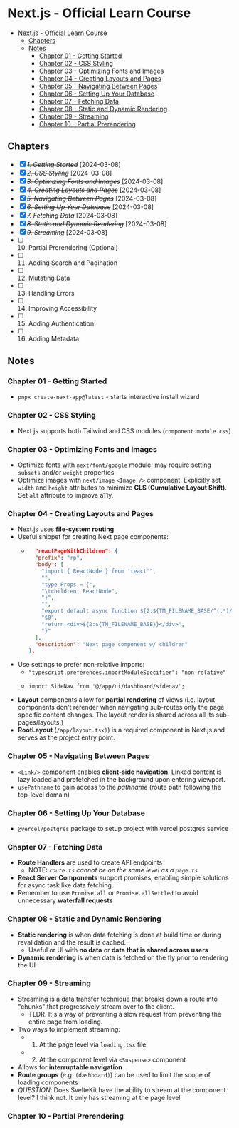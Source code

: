# Next.js - Official Learn Course

- [Next.js - Official Learn Course](#nextjs---official-learn-course)
  - [Chapters](#chapters)
  - [Notes](#notes)
    - [Chapter 01 - Getting Started](#chapter-01---getting-started)
    - [Chapter 02 - CSS Styling](#chapter-02---css-styling)
    - [Chapter 03 - Optimizing Fonts and Images](#chapter-03---optimizing-fonts-and-images)
    - [Chapter 04 - Creating Layouts and Pages](#chapter-04---creating-layouts-and-pages)
    - [Chapter 05 - Navigating Between Pages](#chapter-05---navigating-between-pages)
    - [Chapter 06 - Setting Up Your Database](#chapter-06---setting-up-your-database)
    - [Chapter 07 - Fetching Data](#chapter-07---fetching-data)
    - [Chapter 08 - Static and Dynamic Rendering](#chapter-08---static-and-dynamic-rendering)
    - [Chapter 09 - Streaming](#chapter-09---streaming)
    - [Chapter 10 - Partial Prerendering](#chapter-10---partial-prerendering)

## Chapters

- [x] ~~_1. Getting Started_~~ [2024-03-08]
- [x] ~~_2. CSS Styling_~~ [2024-03-08]
- [x] ~~_3. Optimizing Fonts and Images_~~ [2024-03-08]
- [x] ~~_4. Creating Layouts and Pages_~~ [2024-03-08]
- [x] ~~_5. Navigating Between Pages_~~ [2024-03-08]
- [x] ~~_6. Setting Up Your Database_~~ [2024-03-08]
- [x] ~~_7. Fetching Data_~~ [2024-03-08]
- [x] ~~_8. Static and Dynamic Rendering_~~ [2024-03-08]
- [x] ~~_*9. Streaming*_~~ [2024-03-08]
- [ ] 10. Partial Prerendering (Optional)
- [ ] 11. Adding Search and Pagination
- [ ] 12. Mutating Data
- [ ] 13. Handling Errors
- [ ] 14. Improving Accessibility
- [ ] 15. Adding Authentication
- [ ] 16. Adding Metadata

## Notes

### Chapter 01 - Getting Started

- `pnpx create-next-app@latest` - starts interactive install wizard

### Chapter 02 - CSS Styling

- Next.js supports both Tailwind and CSS modules (`component.module.css`)

### Chapter 03 - Optimizing Fonts and Images

- Optimize fonts with `next/font/google` module; may require setting `subsets` and/or `weight` properties
- Optimize images with `next/image` `<Image />` component. Explicitly set `width` and `height` attributes to minimize **CLS (Cumulative Layout Shift)**. Set `alt` attribute to improve a11y.

### Chapter 04 - Creating Layouts and Pages

- Next.js uses **file-system routing**
- Useful snippet for creating Next page components:
  - ```json
      "reactPageWithChildren": {
      "prefix": "rp",
      "body": [
        "import { ReactNode } from 'react'",
        "",
        "type Props = {",
        "\tchildren: ReactNode",
        "}",
        "",
        "export default async function ${2:${TM_FILENAME_BASE/^(.*)/${1:/pascalcase}/}}({ children }: Props){",
        "$0",
        "return <div>${2:${TM_FILENAME_BASE}}</div>",
        "}"
      ],
      "description": "Next page component w/ children"
    },
    ```
- Use settings to prefer non-relative imports:
  - `"typescript.preferences.importModuleSpecifier": "non-relative"`
  - ```tsx
    import SideNav from '@/app/ui/dashboard/sidenav';
    ```
- **Layout** components allow for **partial rendering** of views (i.e. layout components don't rerender when navigating sub-routes only the page specific content changes. The layout render is shared across all its sub-pages/layouts.)
- **RootLayout** (`/app/layout.tsx)`) is a required component in Next.js and serves as the project entry point.

### Chapter 05 - Navigating Between Pages

- `<Link/>` component enables **client-side navigation**. Linked content is lazy loaded and prefetched in the background upon entering viewport.
- `usePathname` to gain access to the _pathname_ (route path following the top-level domain)

### Chapter 06 - Setting Up Your Database

- `@vercel/postgres` package to setup project with vercel postgres service

### Chapter 07 - Fetching Data

- **Route Handlers** are used to create API endpoints
  - NOTE: _`route.ts` cannot be on the same level as a `page.ts`_
- **React Server Components** support promises, enabling simple solutions for async task like data fetching.
- Remember to use `Promise.all` or `Promise.allSettled` to avoid unnecessary **waterfall requests**

### Chapter 08 - Static and Dynamic Rendering

- **Static rendering** is when data fetching is done at build time or during revalidation and the result is cached.
  - Useful or UI with **no data** or **data that is shared across users**
- **Dynamic rendering** is when data is fetched on the fly prior to rendering the UI

### Chapter 09 - Streaming

- Streaming is a data transfer technique that breaks down a route into "chunks" that progressively stream over to the client.
  - TLDR. It's a way of preventing a slow request from preventing the entire page from loading.
- Two ways to implement streaming:
  - 1. At the page level via `loading.tsx` file
  - 2. At the component level via `<Suspense>` component
- Allows for **interruptable navigation**
- **Route groups** (e.g. `(dashboard)`) can be used to limit the scope of loading components
- _QUESTION_: Does SvelteKit have the ability to stream at the component level? I think not. It only has streaming at the page level

### Chapter 10 - Partial Prerendering
